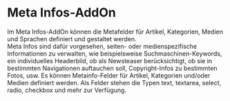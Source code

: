 # Meta Infos-AddOn

Im Meta Infos-AddOn können die Metafelder für Artikel, Kategorien, Medien und Sprachen definiert und gestaltet werden.  
Meta Infos sind dafür vorgesehen, seiten- oder medienspezifische Informationen zu verwalten, wie beispielsweise Suchmaschinen-Keywords, ein individuelles Headerbild, ob als Newsteaser berücksichtigt, ob sie in bestimmten Navigationen auftauchen soll, Copyright-Infos zu bestimmten Fotos, usw. 
Es können Metainfo-Felder für Artikel, Kategorien und/oder Medien definiert werden. 
Als Felder stehen die Typen text, textarea, select, radio, checkbox und mehr zur Verfügung.

